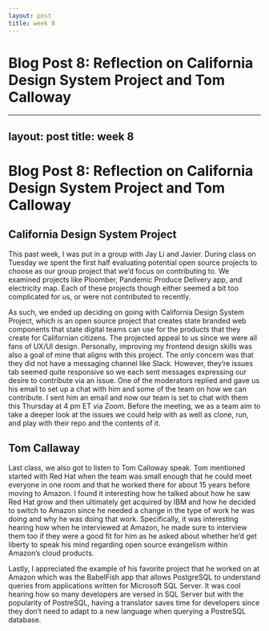 ```yaml
---
layout: post
title: week 8
---
```


# Blog Post 8: Reflection on California Design System Project and Tom Calloway

---
layout: post
title: week 8
---

# Blog Post 8: Reflection on California Design System Project and Tom Calloway

## California Design System Project

This past week, I was put in a group with Jay Li and Javier. During class on Tuesday we spent the first half evaluating potential open source projects to choose as our group project that we’d focus on contributing to. We examined projects like Ploomber, Pandemic Produce Delivery app, and electricity map. Each of these projects though either seemed a bit too complicated for us, or were not contributed to recently. 

As such, we ended up deciding on going with California Design System Project, which is an open source project that creates state branded web components that state digital teams can use for the products that they create for Californian citizens. The projected appeal to us since we were all fans of UX/UI design. Personally, improving my frontend design skills was also a goal of mine that aligns with this project. The only concern was that they did not have a messaging channel like Slack. However, they’re issues tab seemed quite responsive so we each sent messages expressing our desire to contribute via an issue. One of the moderators replied and gave us his email to set up a chat with him and some of the team on how we can contribute. I sent him an email and now our team is set to chat with them this Thursday at 4 pm ET via Zoom. Before the meeting, we as a team aim to take a deeper look at the issues we could help with as well as clone, run, and play with their repo and the contents of it. 

## Tom Callaway

Last class, we also got to listen to Tom Calloway speak. Tom mentioned started with Red Hat when the team was small enough that he could meet everyone in one room and that he worked there for about 15 years before moving to Amazon. I found it interesting how he talked about how he saw Red Hat grow and then ultimately get acquired by IBM and how he decided to switch to Amazon since he needed a change in the type of work he was doing and why he was doing that work. Specifically, it was interesting hearing how when he interviewed at Amazon, he made sure to interview them too if they were a good fit for him as he asked about whether he’d get liberty to speak his mind regarding open source evangelism within Amazon’s cloud products.

Lastly, I appreciated the example of his favorite project that he worked on at Amazon which was the BabelFish app that allows PostgreSQL to understand queries from applications written for Microsoft SQL Server. It was cool hearing how so many developers are versed in SQL Server but with the popularity of PostreSQL, having a translator saves time for developers since they don’t need to adapt to a new language when querying a PostreSQL database.

